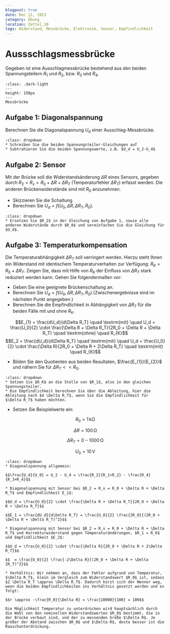 ```yaml
---
blogpost: true
date: Dec 11, 2023
category: Übung
location: Zettel_10
tags: Widerstand, Messbrücke, Elektronik, Sensor, Empfindlichkeit
---
```



# Aussschlagsmessbrücke

Gegeben ist eine Ausschlagmessbrücke bestehend aus den beiden Spannungsteilern $R_1$ und $R_2$, bzw. $R_3$ und $R_4$.

```{figure} pictures/MB_1.png
:class: .dark-light
---
height: 150px
---
Messbrücke
```


## Aufgabe 1: Diagonalspannung

Berechnen Sie die Diagonalspannung $U_d$ einer Ausschlag-Messbrücke.

```{tip}
:class: dropdown
* Schreiben Sie die beiden Spannungsteiler-Gleichungen auf
* Subtrahieren Sie die beiden Spannungswerte, z.B. $U_d = U_2-U_4$
```

## Aufgabe 2: Sensor

Mit der Brücke soll die Widerstandsänderung $\Delta R$ eines Sensors, gegeben durch $R_2 = R_x = R_0 + \Delta R + \Delta R_T$ (Temperaturfehler $\Delta R_T$) erfasst werden. Die anderen Brückenwiderstände sind mit $R_0$ anzunehmen. 

* Skizzieren Sie die Schaltung
* Berechnen Sie $U_d = f(U_0, \Delta R, \Delta R_T, R_0)$.

```{tip}
:class: dropdown
* Ersetzen Sie $R_2$ in der Gleichung von Aufgabe 1, sowie alle anderen Widerstände durch $R_0$ und vereinfachen Sie die Gleichung für $U_d$.
```

## Aufgabe 3: Temperaturkompensation

Die Temperaturabhängigkeit $\Delta R_T$ soll verringert werden. Hierzu steht Ihnen ein Widerstand mit identischem Temperaturverhalten zur Verfügung: $R_K = R_0 + \Delta R_T$. Zeigen Sie, dass mit Hilfe von $R_K$ der Einfluss von $\Delta R_T$ stark reduziert werden kann. Gehen Sie folgendermaßen vor: 

* Geben Sie eine geeignete Brückenschaltung an.
* Berechnen Sie $U_d = f(U_0, \Delta R, \Delta R_T, R_0)$.(Zwischenergebnisse sind im nächsten Punkt angegeben.)
* Berechnen Sie die Empfindlichkeit in Abhängigkeit von $\Delta R_T$ für die beiden Fälle mit und ohne $R_K$.

$$E_{1}  = \frac{dU_d}{d\Delta R_T} \quad \textrm{mit} \quad U_d = \frac{U_0}{2} \cdot \frac{\Delta R + \Delta R_T}{2R_0 + \Delta R + \Delta R_T} \quad \textrm{ohne} \quad R_{K}$$
$$E_2 = \frac{dU_d}{d\Delta R_T} \quad \textrm{mit} \quad U_d = \frac{U_0}{2} \cdot \frac{\Delta R}{2R_0 + \Delta R + 2\Delta R_T} \quad \textrm{mit} \quad R_{K}$$

* Bilden Sie den Quotienten aus beiden Resultaten, $\frac{E_{1}}{E_{2}}$ und nähern Sie für $\Delta R_{T} << R_{0}$.

```{tip}
:class: dropdown
* Setzen Sie $R_K$ an die Stelle von $R_1$, also in den gleichen Spannungsteiler.
* Die Empfindlichkeit berechnen Sie über die Ableitung, hier die Ableitung nach $d \Delta R_T$, wenn Sie die Empfindlichkeit für $\Delta R_T$ haben möchten. 
```

* Setzen Sie Beispielwerte ein:

$$R_0 = 1\,\mathrm{k\Omega}$$

$$\Delta R = 100\,\mathrm\Omega$$

$$\Delta R_T = 0-1000\,\mathrm\Omega$$

$$U_0 = 10\,\mathrm V$$


```{admonition} Kontrollergebnisse
:class: dropdown
* Diagonalspannung allgemein:

$$\frac{U_d}{U_0} = U_2 - U_4 = \frac{R_2}{R_1+R_2} - \frac{R_4}{R_3+R_4}$$

* Diagonalspannung mit Sensor bei $R_2 = R_x = R_0 + \Delta R + \Delta R_T$ und Empfindlichkeit E_1$:

$$U_d = \frac{U_0}{2} \cdot \frac{\Delta R + \Delta R_T}{2R_0 + \Delta R + \Delta R_T}$$

$$E_1 = \frac{dU_d}{d\Delta R_T} = \frac{U_0}{2} \frac{2R_0}{(2R_0 + \Delta R + \Delta R_T)^2}$$

* Diagonalspannung mit Sensor bei $R_2 = R_x = R_0 + \Delta R + \Delta R_T$ und Korrekturwiderstand gegen Temperaturänderungen, $R_1 = R_K$ und Empfindlichkeit $E_2$:

$$U_d = \frac{U_0}{2} \cdot \frac{\Delta R}{2R_0 + \Delta R + 2\Delta R_T}$$

$$  = \frac{U_0}{2} \frac{-2\Delta R}{(2R_0 + \Delta R + \Delta 2R_T)^2}$$

* Verhältnis: Wir nehmen an, dass der Fehler aufgrund von Temperatur, $\Delta R_T$, klein im Vergleich zum Widerstandswert $R_0$ ist, sodass $2 \Delta R_T \approx \Delta R_T$. Dadurch kürzt sich der Nenner weg, wenn die beiden Empfindlichkeiten ins Verhältnis gesetzt werden und es folgt:

$$r \approx -\frac{R_0}{\Delta R} = \frac{10000}{100} = 100$$

Die Möglichkeit Temperatur zu unterdrücken wird hauptsächlich durch die Wahl von den nominellen Widerstandswerten $R_0$ bestimmt, die in der Brücke verbaut sind, und der zu messenden Größe $\Delta R$. Je größer der Abstand zwischen $R_0$ und $\Delta R$, desto besser ist die Rauschunterdrückung. 
```